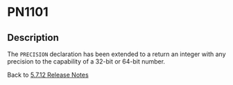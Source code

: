 # PN1101

<PageHeader />

## Description

The `PRECISION` declaration has been extended to a return an integer with any precision to the capability of a 32-bit or 64-bit number.

Back to [5.7.12 Release Notes](./../README.md)
  
<PageFooter />
